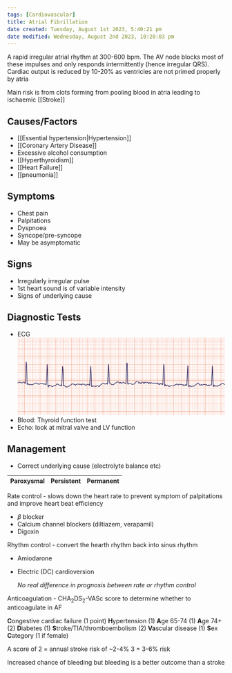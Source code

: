 ```yaml
---
tags: [Cardiovascular]
title: Atrial Fibrillation
date created: Tuesday, August 1st 2023, 5:40:21 pm
date modified: Wednesday, August 2nd 2023, 10:20:03 pm
---
```


A rapid irregular atrial rhythm at 300-600 bpm. The AV node blocks most of these impulses and only responds intermittently (hence irregular QRS). Cardiac output is reduced by 10-20% as ventricles are not primed properly by atria

Main risk is from clots forming from pooling blood in atria leading to ischaemic [[Stroke]]

## Causes/Factors

- [[Essential hypertension|Hypertension]]
- [[Coronary Artery Disease]]
- Excessive alcohol consumption
- [[Hyperthyroidism]]
- [[Heart Failure]]
- [[pneumonia]]

## Symptoms

- Chest pain
- Palpitations
- Dyspnoea
- Syncope/pre-syncope
- May be asymptomatic

## Signs

- Irregularly irregular pulse
- 1st heart sound is of variable intensity
- Signs of underlying cause

## Diagnostic Tests

- ECG
  ![|575](z_attachments/575-2.png)
- Blood: Thyroid function test
- Echo: look at mitral valve and LV function

## Management

- Correct underlying cause (electrolyte balance etc)

| Paroxysmal | Persistent | Permanent|
| --------- | ----------- | -------- |

Rate control - slows down the heart rate to prevent symptom of palpitations and improve heart beat efficiency

- $\beta$ blocker
- Calcium channel blockers (diltiazem, verapamil)
- Digoxin

Rhythm control - convert the hearth rhythm back into sinus rhythm

- Amiodarone
- Electric (DC) cardioversion

  _No real difference in prognosis between rate or rhythm control_

Anticoagulation - CHA$_2$DS$_2$-VASc score to determine whether to anticoagulate in AF

**C**ongestive cardiac failure (1 point)
**H**ypertension (1)
**A**ge 65-74 (1)
**A**ge 74+ (2)
**D**iabetes (1)
**S**troke/TIA/thromboembolism (2)
**Va**scular disease (1)
**S**ex **C**ategory (1 if female)

A score of 2 = annual stroke risk of ~2-4%
3 = 3-6% risk

Increased chance of bleeding but bleeding is a better outcome than a stroke
